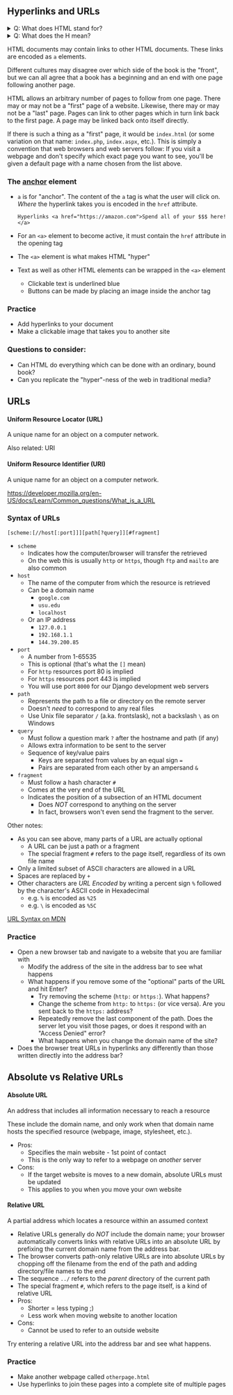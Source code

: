 ## Hyperlinks and URLs

<details>
<summary>Q: What does HTML stand for?</summary>

A: HyperText Markup Language

</details>


<details>
<summary>Q: What does the H mean?</summary>

A: Hyper; as in *hyper*connected.

</details>

HTML documents may contain links to other HTML documents.  These links are encoded as `a` elements.

Different cultures may disagree over which side of the book is the "front", but we can all agree that a book has a beginning and an end with one page following another page.  

HTML allows an arbitrary number of pages to follow from one page.  There may or may not be a "first" page of a website.  Likewise, there may or may not be a "last" page.  Pages can link to other pages which in turn link back to the first page.  A page may be linked back onto itself directly.

If there is such a thing as a "first" page, it would be `index.html` (or some variation on that name: `index.php`, `index.aspx`, etc.).  This is simply a convention that web browsers and web servers follow: If you visit a webpage and don't specify which exact page you want to see, you'll be given a default page with a name chosen from the list above.


### The [anchor](https://developer.mozilla.org/en-US/docs/Web/HTML/Element/a) element

*   `a` is for "anchor".  The content of the `a` tag is what the user will click on.  *Where* the hyperlink takes you is encoded in the `href` attribute.

    ```
    Hyperlinks <a href="https://amazon.com">Spend all of your $$$ here!</a>
    ```
*   For an `<a>` element to become active, it must contain the `href` attribute in the opening tag
*   The `<a>` element is what makes HTML "hyper"
*   Text as well as other HTML elements can be wrapped in the `<a>` element
    *   Clickable text is underlined blue
    *   Buttons can be made by placing an image inside the anchor tag


### Practice

*   Add hyperlinks to your document
*   Make a clickable image that takes you to another site



### Questions to consider:

*   Can HTML do everything which can be done with an ordinary, bound book?
*   Can you replicate the "hyper"-ness of the web in traditional media? 



## URLs

#### Uniform Resource Locator (URL)

A unique name for an object on a computer network.

Also related: URI

#### Uniform Resource Identifier (URI)

A unique name for an object on a computer network.

https://developer.mozilla.org/en-US/docs/Learn/Common_questions/What_is_a_URL


### Syntax of URLs

    [scheme:[//host[:port]]][path[?query]][#fragment]

*   `scheme`
    *   Indicates how the computer/browser will transfer the retrieved
    *   On the web this is usually `http` or `https`, though `ftp` and `mailto` are also common
*   `host`
    *   The name of the computer from which the resource is retrieved
    *   Can be a domain name
        *   `google.com`
        *   `usu.edu`
        *   `localhost`
    *   Or an IP address
        *   `127.0.0.1`
        *   `192.168.1.1`
        *   `144.39.200.85`
*   `port`
    *   A number from 1-65535
    *   This is optional (that's what the `[]` mean)
    *   For `http` resources port 80 is implied
    *   For `https` resources port 443 is implied
    *   You will use port `8000` for our Django development web servers
*   `path`
    *   Represents the path to a file or directory on the remote server
    *   Doesn't *need* to correspond to any real files
    *   Use Unix file separator `/` (a.ka. frontslask), not a backslash `\` as on Windows 
*   `query`
    *   Must follow a question mark `?` after the hostname and path (if any)
    *   Allows extra information to be sent to the server
    *   Sequence of key/value pairs
        *   Keys are separated from values by an equal sign `=`
        *   Pairs are separated from each other by an ampersand `&`
*   `fragment`
    *   Must follow a hash character `#`
    *   Comes at the very end of the URL
    *   Indicates the position of a subsection of an HTML document
        *   Does *NOT* correspond to anything on the server
        *   In fact, browsers won't even send the fragment to the server.

Other notes:

*   As you can see above, many parts of a URL are actually optional
    *   A URL can be just a path or a fragment
    *   The special fragment `#` refers to the page itself, regardless of its own file name
*   Only a limited subset of ASCII characters are allowed in a URL
*   Spaces are replaced by `+`
*   Other characters are *URL Encoded* by writing a percent sign `%` followed by the character's ASCII code in Hexadecimal
    *   e.g. `%` is encoded as `%25`
    *   e.g. `\` is encoded as `%5C`

[URL Syntax on MDN](https://en.wikipedia.org/wiki/URL#Syntax)


### Practice

*   Open a new browser tab and navigate to a website that you are familiar with
    *   Modify the address of the site in the address bar to see what happens
    *   What happens if you remove some of the "optional" parts of the URL and hit Enter?
        *   Try removing the scheme (`http:` or `https:`).  What happens?
        *   Change the scheme from `http:` to `https:` (or vice versa).  Are you sent back to the `https:` address?
        *   Repeatedly remove the last component of the path.  Does the server let you visit those pages, or does it respond with an "Access Denied" error?
        *   What happens when you change the domain name of the site?
*   Does the browser treat URLs in hyperlinks any differently than those written directly into the address bar?



## Absolute vs Relative URLs

#### Absolute URL
An address that includes all information necessary to reach a resource

These include the domain name, and only work when that domain name hosts the
specified resource (webpage, image, stylesheet, etc.).

*   Pros:
    *   Specifies the main website - 1st point of contact
    *   This is the only way to refer to a webpage on *another* server
*   Cons:
    *   If the target website is moves to a new domain, absolute URLs must be updated
    *   This applies to you when you move your own website


#### Relative URL
A partial address which locates a resource within an assumed context

*   Relative URLs generally do *NOT* include the domain name; your browser automatically converts links with relative URLs into an absolute URL by prefixing the current domain name from the address bar.
*   The browser converts path-only relative URLs are into absolute URLs by chopping off the filename from the end of the path and adding directory/file names to the end
*   The sequence `../` refers to the *parent* directory of the current path
*   The special fragment `#`, which refers to the page itself, is a kind of relative URL
*   Pros:
    *   Shorter = less typing ;)
    *   Less work when moving website to another location
*   Cons:
    *   Cannot be used to refer to an outside website

Try entering a relative URL into the address bar and see what happens.


### Practice

*   Make another webpage called `otherpage.html`
*   Use hyperlinks to join these pages into a complete site of multiple pages
